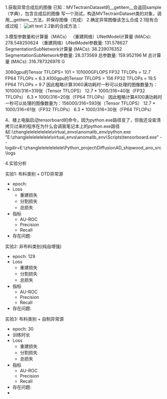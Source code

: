 1.获取异常合成后的图像
    已知：MVTectrainDataset的__getitem__会返回sample（字典），包含合成后的图像
    写一个测试，构造MVTectrainDataset类的对象，调用__getitem__方法，并保存图像（完成）
2.确定异常图像该怎么合成
    2.1现有合成过程：
    ![alt text](image.png)
    2.2新的合成方法：

3.模型参数量和计算量（MACs）
（重建网络）UNetModel计算量 (MACs): 278.548250624
（重建网络）UNetModel参数量: 131.578627
SegmentationSubNetwork计算量 (MACs): 38.239076352
SegmentationSubNetwork参数量: 28.373569
总参数量: 159.952196 M
总计算量 (MACs): 316.787326976 G

3060gpu的Tensor TFLOPS= 101  = 101000GFLOPS
FP32 TFLOPs = 12.7
FP64 TFLOPs = 6.3
A100gpu的Tensor TFLOPS = 156
FP32 TFLOPs = 19.5
FP64 TFLOPs = 9.7
因此粗略计算3060满功耗时一秒可以处理的图像数量为：101000/316=319张（Tensor TFLOPS）
                                            12.7 * 1000/316=40张（FP32 TFLOPs）
                                            6.3 * 1000/316=20张（FP64 TFLOPs）
因此粗略计算A100满功耗时一秒可以处理的图像数量为：156000/316=593张（Tensor TFLOPS）
                                            12.7 * 1000/316=61张（FP32 TFLOPs）
                                            6.3 * 1000/316=30张（FP64 TFLOPs）

4、楼上电脑启动tensorboard的命令，因为python.exe路径变了，但我还没查清拷贝过来的程序在为什么会调我笔记本上的python.exe路径
&E:\zhanglelelelelelele\virtual_envs\anomalib_env/python.exe "E:\zhanglelelelelelele\virtual_envs\anomalib_env\Scripts\tensorboard.exe" --logdir=E:\zhanglelelelelelele\Python_project\DiffusionAD_shipwood_ano_src\logs


4.实验分析

实验1: 布料类别 + DTD异常源
- epoch: 
- Loss
  - 重建损失
  - 分割损失
  - 总损失
- 指标
  - AU-ROC
  - Precision
  - Recall
- 存在问题: 

实验2: 非布料类别(纯自增强)
- epoch: 129
- Loss
  - 重建损失
  - 分割损失
  - 总损失
- 指标
  - AU-ROC
  - Precision
  - Recall
- 存在问题: 

实验3: 布料类别 + 自制异常源
- epoch: 30
- 训练时长
- Loss
  - 重建损失
  - 分割损失
  - 总损失
- 指标
  - AU-ROC
  - Precision
  - Recall
- 存在问题: 
- 
